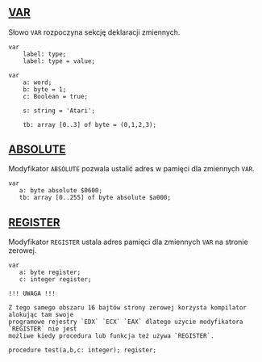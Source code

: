 #

## [VAR](https://www.freepascal.org/docs-html/ref/refse22.html#x53-730004.2)

Słowo `VAR` rozpoczyna sekcję deklaracji zmiennych.

```delphi
var
    label: type;
    label: type = value;
```

```delphi
var
    a: word;
    b: byte = 1;
    c: Boolean = true;

    s: string = 'Atari';

    tb: array [0..3] of byte = (0,1,2,3);
```

## [ABSOLUTE]()

Modyfikator `ABSOLUTE` pozwala ustalić adres w pamięci dla zmiennych `VAR`.

```delphi
var
   a: byte absolute $0600;
   tb: array [0..255] of byte absolute $a000;
```

## [REGISTER]()

Modyfikator `REGISTER` ustala adres pamięci dla zmiennych `VAR` na stronie zerowej.

```delphi
var
   a: byte register;
   c: integer register;
```

	!!! UWAGA !!!

	Z tego samego obszaru 16 bajtów strony zerowej korzysta kompilator alokując tam swoje
	programowe rejestry `EDX` `ECX` `EAX` dlatego użycie modyfikatora `REGISTER` nie jest
	możliwe kiedy procedura lub funkcja też używa `REGISTER`.


```delphi
procedure test(a,b,c: integer); register;
```